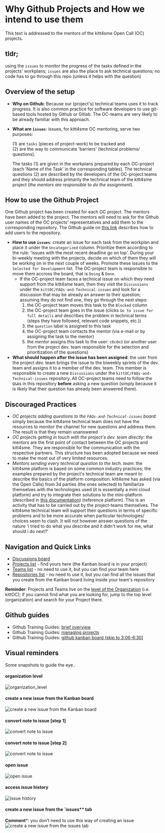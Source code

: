 #  Why Github Projects and How we intend to use them
This text is addressed to the mentors of the kitt4sme Open Call (OC) projects.

## tldr;
using the `issues` to monitor the progress of the tasks defined in the projects'
workplans; `issues` are also the place to ask technical questions; no code has
to go through this repo (unless it helps with the question)


## Overview of the setup
- **Why on Github**: Because our (project's) technical teams uses it to track
  progress. It is also common practice for software developers to use git-based tools
  hosted by Github or Gitlab. The OC-teams are very likely to be already
  familiar with this approach.
- **What are `issues`**: issues, for kitt4sme OC mentoring, serve two purposes:  

  (1) are `tasks` (pieces of project-work) to be tracked and   
  (2) are the way to communicate 'barriers' (technical problems/ questions). 
  
  The tasks (1) are given in the workplans prepared by each OC-project (each 'Name of the Task' in
  the corresponding tables). The technical questions (2) are described by the
  developers of the OC-project teams and they should address primarily the
  technical team of the kitt4sme project (*the mentors are responsible to do the
  assignment*).
  
  
## How to use the Github Project
One Github project has been created for each OC project. The mentors have been
added to the project. The mentors will need to ask for the Github user names of
the OC projects' representatives and add them to the corresponding repository.
The Github
guide on [this link](https://docs.github.com/en/account-and-profile/setting-up-and-managing-your-github-user-account/managing-access-to-your-personal-repositories/inviting-collaborators-to-a-personal-repository)
describes how to add users to the repository.
- **How to use `issues`**: create an issue for each task from the workplan and
  place it under the `Uncategorized` column. Prioritize them according to the
  rule: 'issues with the most recent deadline go on top'. During your bi-weekly
  meeting with the projects, decide on which of them they will be working on in
  the next couple of weeks. Promote these issues to the `Selected for
  Development` list. The OC-project team is responsible to move them accross the
  board, that is `Doing` & `Done`.
    - If the OC-project team faces a technical issue on which they need support
      from the kitt4sme team, then they visit the `Discussions` under the
      `kittOC/FAQs-and-Technical-issues` and look for a discussion that may
      be already an answer to their question; assuming they do not find
      one, they go through the next steps:  
        1. the OC-project team moves this task to the `Blocked` column
        2. the OC-project team goes in the issue (clicks `Go to issue for full
           details` and describes the problem in technical terms (steps they
           have followed, relevant code snippets, etc.))
        3. the `question` label is assigned to this task
        4. the OC-project team contacts the mentor (via e-mail or by assigning
           the task to the mentor)
        5. the *mentor* assigns this task to the user: `c0c0n3` (or another user
           from the project dev. team responsible for the selection and
           prioritization of the questions)
- **What should happen after the issue has been assigned**: the user from the
  project dev. team brings the issue to the biweekly sprints of the dev. team
  and assigns it to a member of the dev. team. This member is responsible to
  create a new `Discussions` under the `kittOC/FAQs-and-Technical-issues`
  repository. All OC-project teams need to follow the `Q&A`s in this repository
  **before** asking a new question (simply because it is likely that their
  question has already been answered there).

## Discouraged Practices
- *OC projects adding questions to the `FAQs-and-Technical-issues` board*:
  simply because the kitt4sme technical team does not have the resources to
  monitor the channel for new questions and address them. The result is that
  they remain unanswered
- *OC projects getting in touch with the project's dev. team directly*: the
  mentors are the first point of contact between the OC projects and kitt4sme.
  They are responsible for the communication with the respective partners. This
  structure has been adopted because we need to make the most out of very
  limited resources.
- *Mentors sending every technical question to the tech. team*: the kitt4sme
  platform is based on some common industry practices; the examples prepared by
  the project's technical team are meant to describe the basics of the platform
  composition. kitt4sme has asked (via the Open Calls) from 3d parties (the ones
  selected) to familiarize themselves with the technologies used (it is
  essentially a mini cloud platform) and try to integrate their solutions to the
  mini-platform (described in [this
  documentation](https://github.com/c0c0n3/kitt4sme.live/blob/main/docs/bootstrap.md))
  (reference platform). This is an activity that has to be carried out by the
  project-teams themselves. The kitt4sme technical team will support their
  questions in terms of specific problems and to be more accurate when
  particular technologies/ choices seem to clash. It will not however answer
  questions of the nature 'i tried to do what you describe and it didn't work
  for me, what should i do next?'


## Navigation and Quick Links


- [Discussions
  board](https://github.com/kittOC/FAQs-and-Technical-issues/discussions)
- [Projects list](https://github.com/orgs/kittOC/projects) - find yours here
  (the Kanban board is in your project)
- [Teams list](https://github.com/orgs/kittOC/teams) - no need to use it, but
  you can find your team here
- [Repositories list](https://github.com/orgs/kittOC/repositories) - no need to
  use it, but you can find all the issues that you create from the Kanban board
  living inside your team's repository

**Reminder**: Projects and Teams live on the [level of the
Organization](https://github.com/kittOC) (i.e. kittOC); if you cannot find what
you are looking for, jump to the top level (organization) and search for your
Project there.

## Github guides

- Github Training Guides: [brief
  overview](https://www.youtube.com/watch?v=C6MGKHkNtxU)
- Github Training Guides: [managing
  projects](https://www.youtube.com/watch?v=nI5VdsVl0FM)
- Github Training Guides: [github kanban board (skip to
  3:06-6:30)](https://www.youtube.com/watch?v=ff5cBkPg-bQ)


## Visual reminders
Some snapshots to guide the eye..


#### organization level
![organization_level][organization.level]

#### create a new issue from the Kanban board
![create a new issue from the Kanban board][issue:create2]

#### convert note to issue [step 1]
![convert note to issue][convert:issue0]

#### convert note to issue [step 2]
![convert note to issue][convert:issue]

#### open issue
![open issue][open:issue]

#### access issue history
![issue history][issue:history]

#### create a new issue from the `issues** tab

**Comment***: you don't need to use this way of creating an issue
![create a new issue from the `issues` tab][issue:create1]





[organization.level]: ./how_to_github/organization_level.jpg
[issue:create1]: ./how_to_github/create_issue1.jpg
[issue:create2]: ./how_to_github/create_issue2.jpg
[convert:issue0]: ./how_to_github/convert_issue0.jpg
[convert:issue]: ./how_to_github/convert_issue.jpg
[open:issue]: ./how_to_github/open_issue.jpg
[issue:history]: ./how_to_github/edit_issue.jpg
